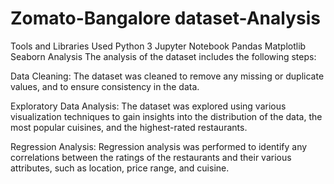 # Zomato-Bangalore dataset-Analysis
Tools and Libraries Used
Python 3
Jupyter Notebook
Pandas
Matplotlib
Seaborn
Analysis
The analysis of the dataset includes the following steps:

Data Cleaning: The dataset was cleaned to remove any missing or duplicate values, and to ensure consistency in the data.

Exploratory Data Analysis: The dataset was explored using various visualization techniques to gain insights into the distribution of the data, the most popular cuisines, and the highest-rated restaurants.

Regression Analysis: Regression analysis was performed to identify any correlations between the ratings of the restaurants and their various attributes, such as location, price range, and cuisine.

